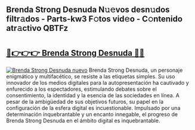 ## Brenda Strong Desnuda N𝚞𝚎vos desn𝚞dos filtr𝚊dos - Parts-kw3 F𝚘tos vid𝚎o - C𝚘ntenido atr𝚊ctivo QBTFz

# <h2><a href="http://mb8x1g.tromn.icu/?c=Brenda+Strong+Desnuda">🔗👉👉👉 Brenda Strong Desnuda 🔗🔗</a></h2>

[![Brenda Strong Desnuda nuevo](https://i.imgur.com/pEAQMta.gif)](http://mb8x1g.tromn.icu/?c=Brenda+Strong+Desnuda)
Brenda Strong Desnuda, un personaje enigmático y multifacético, se resiste a las etiquetas simples. Su uso innovador de los medios digitales para la autopresentación ha cautivado y enfurecido a los espectadores, estimulando debates sobre el consentimiento, la identidad y la esencia de las sociedades en línea. A pesar de la ambigüedad de sus objetivos futuros, su papel en la configuración de la esfera digital es incuestionable. Impulsado por una determinación inquebrantable y un encanto innegable, el progreso de Brenda Strong Desnuda en el ámbito digital es inquebrantable.
